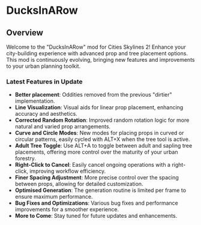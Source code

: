 # DucksInARow

## Overview
Welcome to the "DucksInARow" mod for Cities Skylines 2! Enhance your city-building experience with advanced prop and tree placement options. This mod is continuously evolving, bringing new features and improvements to your urban planning toolkit.

### Latest Features in Update
- **Better placement**: Oddities removed from the previous "dirtier" implementation.
- **Line Visualization**: Visual aids for linear prop placement, enhancing accuracy and aesthetics.
- **Corrected Random Rotation**: Improved random rotation logic for more natural and varied prop arrangements.
- **Curve and Circle Modes**: New modes for placing props in curved or circular patterns, easily cycled with ALT+X when the tree tool is active.
- **Adult Tree Toggle**: Use ALT+A to toggle between adult and sapling tree placements, offering more control over the maturity of your urban forestry.
- **Right-Click to Cancel**: Easily cancel ongoing operations with a right-click, improving workflow efficiency.
- **Finer Spacing Adjustment**: More precise control over the spacing between props, allowing for detailed customization.
- **Optimised Generation**: The generation routine is limited per frame to ensure maximum performance.
- **Bug Fixes and Optimizations**: Various bug fixes and performance improvements for a smoother experience.
- **More to Come**: Stay tuned for future updates and enhancements.
